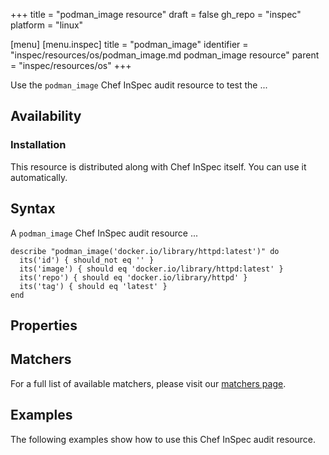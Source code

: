 +++
title = "podman_image resource"
draft = false
gh_repo = "inspec"
platform = "linux"

[menu]
  [menu.inspec]
    title = "podman_image"
    identifier = "inspec/resources/os/podman_image.md podman_image resource"
    parent = "inspec/resources/os"
+++

Use the `podman_image` Chef InSpec audit resource to test the ...


## Availability

### Installation

This resource is distributed along with Chef InSpec itself. You can use it automatically.

## Syntax

A `podman_image` Chef InSpec audit resource ...

    describe "podman_image('docker.io/library/httpd:latest')" do
      its('id') { should_not eq '' }
      its('image') { should eq 'docker.io/library/httpd:latest' }
      its('repo') { should eq 'docker.io/library/httpd' }
      its('tag') { should eq 'latest' }
    end


## Properties


## Matchers

For a full list of available matchers, please visit our [matchers page](https://docs.chef.io/inspec/matchers/).

## Examples

The following examples show how to use this Chef InSpec audit resource.
